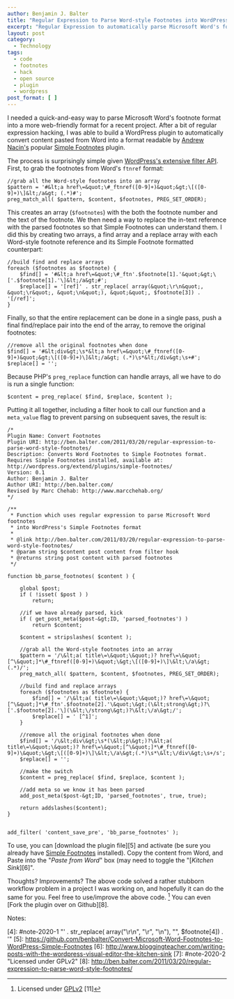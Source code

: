 ```yaml
---
author: Benjamin J. Balter
title: "Regular Expression to Parse Word-style Footnotes into WordPress's Simple Footnotes Format"
excerpt: "Regular Expression to automatically parse Microsoft Word's footnote format into a more web-friendly format for WordPress's Simple Footnotes plugin."
layout: post
category:
  - Technology
tags:
  - code
  - footnotes
  - hack
  - open source
  - plugin
  - wordpress
post_format: [ ]
---
```

I needed a quick-and-easy way to parse Microsoft Word's footnote format into a more web-friendly format for a recent project. After a bit of regular expression hacking, I was able to build a WordPress plugin to automatically convert content pasted from Word into a format readable by [Andrew Nacin's][1] popular [Simple Footnotes][2] plugin.  
  
The process is surprisingly simple given [WordPress's extensive filter API][3]. First, to grab the footnotes from Word's `ftnref` format:

    //grab all the Word-style footnotes into an array
    $pattern = '#&lt;a href\=&quot;\#_ftnref([0-9]+)&quot;&gt;\[([0-9]+)\]&lt;/a&gt; (.*)#';
    preg_match_all( $pattern, $content, $footnotes, PREG_SET_ORDER);
    

This creates an array (`$footnotes`) with the both the footnote number and the text of the footnote. We then need a way to replace the in-text reference with the parsed footnotes so that Simple Footnotes can understand them. I did this by creating two arrays, a find array and a replace array with each Word-style footnote reference and its Simple Footnote formatted counterpart:

    //build find and replace arrays
    foreach ($footnotes as $footnote) {
        $find[] = '#&lt;a href\=&quot;\#_ftn'.$footnote[1].'&quot;&gt;\['.$footnote[1].'\]&lt;/a&gt;#';
        $replace[] = '[ref]' . str_replace( array(&quot;\r\n&quot;, &quot;\r&quot;, &quot;\n&quot;), &quot;&quot;, $footnote[3]) . '[/ref]';
    }
    

Finally, so that the entire replacement can be done in a single pass, push a final find/replace pair into the end of the array, to remove the original footnotes:

    //remove all the original footnotes when done
    $find[] = '#&lt;div&gt;\s*&lt;a href\=&quot;\#_ftnref([0-9]+)&quot;&gt;\[([0-9]+)\]&lt;/a&gt; (.*)\s*&lt;/div&gt;\s+#';
    $replace[] = '';
    

Because PHP's `preg_replace` function can handle arrays, all we have to do is run a single function:

    $content = preg_replace( $find, $replace, $content );
    

Putting it all together, including a filter hook to call our function and a `meta_value` flag to prevent parsing on subsequent saves, the result is:

    /*
    Plugin Name: Convert Footnotes
    Plugin URI: http://ben.balter.com/2011/03/20/regular-expression-to-parse-word-style-footnotes/
    Description: Converts Word Footnotes to Simple Footnotes format. Requires Simple Footnotes installed, available at: http://wordpress.org/extend/plugins/simple-footnotes/
    Version: 0.1
    Author: Benjamin J. Balter
    Author URI: http://ben.balter.com/
    Revised by Marc Chehab: http://www.marcchehab.org/
    */
    
    /**
     * Function which uses regular expression to parse Microsoft Word footnotes
     * into WordPress's Simple Footnotes format
     *
     * @link http://ben.balter.com/2011/03/20/regular-expression-to-parse-word-style-footnotes/
     * @param string $content post content from filter hook
     * @returns string post content with parsed footnotes
     */
    
    function bb_parse_footnotes( $content ) {
    
    	global $post;
    	if ( !isset( $post ) )
    		return;
    
    	//if we have already parsed, kick
    	if ( get_post_meta($post-&gt;ID, 'parsed_footnotes') )
    		return $content;
    
    	$content = stripslashes( $content );
    
    	//grab all the Word-style footnotes into an array
    	$pattern = '/\&lt;a( title\=\&quot;\&quot;)? href\=\&quot;[^\&quot;]*\#_ftnref([0-9]+)\&quot;\&gt;\[([0-9]+)\]\&lt;\/a\&gt;(.*)/';
    	preg_match_all( $pattern, $content, $footnotes, PREG_SET_ORDER);
    
    	//build find and replace arrays
    	foreach ($footnotes as $footnote) {
    		$find[] = '/\&lt;a( title\=\&quot;\&quot;)? href\=\&quot;[^\&quot;]*\#_ftn'.$footnote[2].'\&quot;\&gt;(\&lt;strong\&gt;)?\['.$footnote[2].'\](\&lt;\/strong\&gt;)?\&lt;\/a\&gt;/';
    		$replace[] = ' [^1]';
    	}
    
    	//remove all the original footnotes when done
    	$find[] = '/\&lt;div\&gt;\s*(\&lt;p\&gt;)?\&lt;a( title\=\&quot;\&quot;)? href\=\&quot;[^\&quot;]*\#_ftnref([0-9]+)\&quot;\&gt;\[([0-9]+)\]\&lt;\/a\&gt;(.*)\s*\&lt;\/div\&gt;\s+/s';
    	$replace[] = '';
    
    	//make the switch
    	$content = preg_replace( $find, $replace, $content );
    
    	//add meta so we know it has been parsed
    	add_post_meta($post-&gt;ID, 'parsed_footnotes', true, true);
    
    	return addslashes($content);
    }
    
    
    add_filter( 'content_save_pre', 'bb_parse_footnotes' );
    

To use, you can [download the plugin file][5] and activate (be sure you already have [Simple Footnotes][2] installed). Copy the content from Word, and Paste into the "*Paste from Word*" box (may need to toggle the "[*Kitchen Sink*][6]".

Thoughts? Improvements? The above code solved a rather stubborn workflow problem in a project I was working on, and hopefully it can do the same for you. Feel free to use/improve the above code. [^2] You can even [Fork the plugin over on Github][8].

Notes:

[^1]: ' . str_replace( array(&quot;\r\n&quot;, &quot;\r&quot;, &quot;\n&quot;), &quot;&quot;, $footnote[4]) . ' [9]
[^2]: Licensed under [GPLv2][10] [11]

 [1]: http://andrewnacin.com
 [2]: http://andrewnacin.com/2010/07/24/simple-footnotes-0-3/
 [3]: http://codex.wordpress.org/Plugin_API/Filter_Reference
 [4]: #note-2020-1 "' . str_replace( array("\r\n", "\r", "\n"), "", $footnote[4]) . '"
 [5]: https://github.com/benbalter/Convert-Microsoft-Word-Footnotes-to-WordPress-Simple-Footnotes
 [6]: http://www.bloggingteacher.com/writing-posts-with-the-wordpress-visual-editor-the-kitchen-sink
 [7]: #note-2020-2 "Licensed under GPLv2"
 [8]: http://ben.balter.com/2011/03/20/regular-expression-to-parse-word-style-footnotes/
 
 [10]: http://wordpress.org/about/gpl/